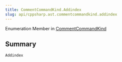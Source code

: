 ```yaml
---
title: CommentCommandKind.Addindex
slug: api/cppsharp.ast.commentcommandkind.addindex
---
```

Enumeration Member in [CommentCommandKind](/api/cppsharp/ast/commentcommandkind)

## Summary



```csharp
Addindex
```

